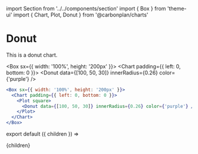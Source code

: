 import Section from '../../components/section'
import { Box } from 'theme-ui'
import { Chart, Plot, Donut } from '@carbonplan/charts'

# Donut

This is a donut chart.

<Box sx={{ width: '100%', height: '200px' }}>
  <Chart padding={{ left: 0, bottom: 0 }}>
    <Plot square>
      <Donut data={[100, 50, 30]} innerRadius={0.26} color={'purple'} />
    </Plot>
  </Chart>
</Box>

```jsx
<Box sx={{ width: '100%', height: '200px' }}>
  <Chart padding={{ left: 0, bottom: 0 }}>
    <Plot square>
      <Donut data={[100, 50, 30]} innerRadius={0.26} color={'purple'} />
    </Plot>
  </Chart>
</Box>
```

export default ({ children }) => <Section name='donut'>{children}</Section>

